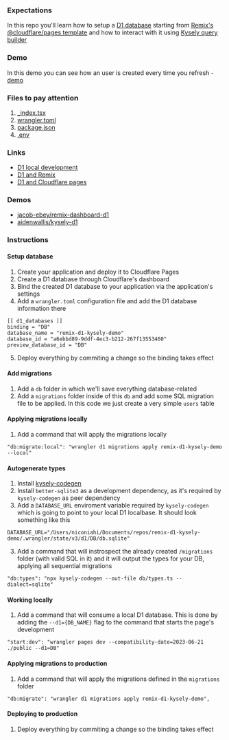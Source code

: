 ### Expectations
In this repo you'll learn how to setup a [D1 database](https://developers.cloudflare.com/d1/) starting from [Remix's @cloudflare/pages template](https://remix.run/docs/en/main/guides/templates#templates) and how to interact with it using [Kysely query builder](https://kysely.dev/)

### Demo
In this demo you can see how an user is created every time you refresh - [demo](https://remix-d1-kysely-demo.pages.dev/)

### Files to pay attention
1. [_index.tsx](/app/routes/_index.tsx)
2. [wrangler.toml](/wrangler.toml)
3. [package.json](/package.json)
4. [.env](/.env)

### Links
- [D1 local development](https://developers.cloudflare.com/d1/learning/local-development/)
- [D1 and Remix](https://developers.cloudflare.com/d1/examples/d1-and-remix/)
- [D1 and Cloudflare pages](https://developers.cloudflare.com/d1/examples/d1-and-remix/)

### Demos
- [jacob-ebey/remix-dashboard-d1](https://github.com/jacob-ebey/remix-dashboard-d1)
- [aidenwallis/kysely-d1](https://github.com/aidenwallis/kysely-d1)

### Instructions

#### Setup database
1. Create your application and deploy it to Cloudflare Pages 
2. Create a D1 database through Cloudflare's dashboard
3. Bind the created D1 database to your application via the application's settings
4. Add a `wrangler.toml` configuration file and add the D1 database information there
```
[[ d1_databases ]]
binding = "DB"
database_name = "remix-d1-kysely-demo"
database_id = "a6ebbd89-9ddf-4ec3-b212-267f13553460"
preview_database_id = "DB"
```
5. Deploy everything by commiting a change so the binding takes effect

#### Add migrations
1. Add a `db` folder in which we'll save everything database-related
2. Add a `migrations` folder inside of this `db` and add some SQL migration file to be applied. In this code we just create a very simple `users` table

#### Applying migrations locally
1. Add a command that will apply the migrations locally
```
"db:migrate:local": "wrangler d1 migrations apply remix-d1-kysely-demo --local"
```

#### Autogenerate types
1. Install [kysely-codegen](https://github.com/RobinBlomberg/kysely-codegen)
2. Install `better-sqlite3` as a development dependency, as it's required by `kysely-codegen` as peer dependency
3. Add a `DATABASE_URL` enviroment variable required by `kysely-codegen` which is going to point to your local D1 localbase. It should look something like this
```
DATABASE_URL="/Users/niconiahi/Documents/repos/remix-d1-kysely-demo/.wrangler/state/v3/d1/DB/db.sqlite"
```
3. Add a command that will instrospect the already created `/migrations` folder (with valid SQL in it) and it will output the types for your DB, applying all sequential migrations
```
"db:types": "npx kysely-codegen --out-file db/types.ts --dialect=sqlite"
```

#### Working locally
1. Add a command that will consume a local D1 database. This is done by adding the `--d1={DB_NAME}` flag to the command that starts the page's development 
```
"start:dev": "wrangler pages dev --compatibility-date=2023-06-21 ./public --d1=DB"
```

#### Applying migrations to production
1. Add a command that will apply the migrations defined in the `migrations` folder 
```
"db:migrate": "wrangler d1 migrations apply remix-d1-kysely-demo",
```

#### Deploying to production
1. Deploy everything by commiting a change so the binding takes effect
